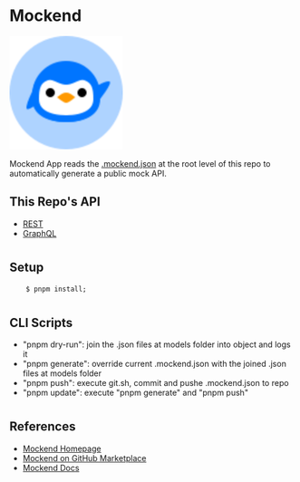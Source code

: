 # Mockend

<img src="./mockend-logo.svg" width="200px">

Mockend App reads the [.mockend.json](./.mockend.json) at the root level of this repo to automatically generate a public mock API.

## This Repo's API

-   [REST](https://mockend.com/ghomarques/mockend)
-   [GraphQL](https://mockend.com/ghomarques/mockend/graphql)

#

## Setup

```
    $ pnpm install;
```

#

## CLI Scripts

-   "pnpm dry-run": join the .json files at models folder into object and logs it
-   "pnpm generate": override current .mockend.json with the joined .json files at models folder
-   "pnpm push": execute git.sh, commit and pushe .mockend.json to repo
-   "pnpm update": execute "pnpm generate" and "pnpm push"

#

## References

-   [Mockend Homepage](https://mockend.com/)
-   [Mockend on GitHub Marketplace](https://github.com/marketplace/mockend)
-   [Mockend Docs](https://docs.mockend.com/)

